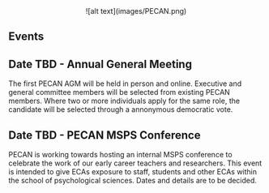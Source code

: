 <center> ![alt text](images/PECAN.png) </center>

## Events

## Date TBD - Annual General Meeting
The first PECAN AGM will be held in person and online. Executive and general committee members will be selected from existing PECAN members. Where two or more individuals apply for the same role, the candidate will be selected through a annonymous democratic vote.

## Date TBD - PECAN MSPS Conference
PECAN is working towards hosting an internal MSPS conference to celebrate the work of our early career teachers and researchers. This event is intended to give ECAs exposure to staff, students and other ECAs within the school of psychological sciences. Dates and details are to be decided.
